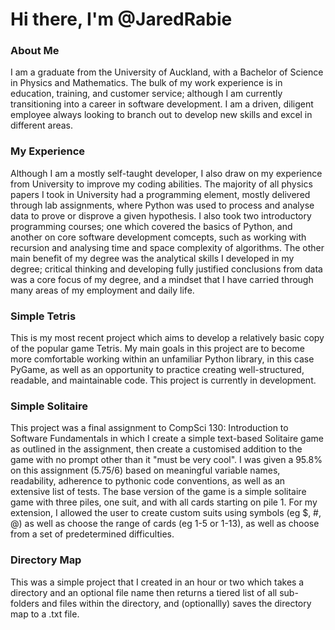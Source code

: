 # Hi there, I'm @JaredRabie
### About Me
I am a graduate from the University of Auckland, with a Bachelor of Science in Physics and Mathematics. The bulk of my work experience is in education, training, and customer service; although I am currently transitioning into a career in software development. I am a driven, diligent employee always looking to branch out to develop new skills and excel in different areas.
### My Experience
Although I am a mostly self-taught developer, I also draw on my experience from University to improve my coding abilities. The majority of all physics papers I took in University had a programming element, mostly delivered through lab assignments, where Python was used to process and analyse data to prove or disprove a given hypothesis. I also took two introductory programming courses; one which covered the basics of Python, and another on core software development comcepts, such as working with recursion and analysing time and space complexity of algorithms. The other main benefit of my degree was the analytical skills I developed in my degree; critical thinking and developing fully justified conclusions from data was a core focus of my degree, and a mindset that I have carried through many areas of my employment and daily life.
### Simple Tetris
This is my most recent project which aims to develop a relatively basic copy of the popular game Tetris. My main goals in this project are to become more comfortable working within an unfamiliar Python library, in this case PyGame, as well as an opportunity to practice creating well-structured, readable, and maintainable code. This project is currently in development.
### Simple Solitaire
This project was a final assignment to CompSci 130: Introduction to Software Fundamentals in which I create a simple text-based Solitaire game as outlined in the assignment, then create a customised addition to the game with no prompt other than it "must be very cool". I was given a 95.8% on this assignment (5.75/6) based on meaningful variable names, readability, adherence to pythonic code conventions, as well as an extensive list of tests. The base version of the game is a simple solitaire game with three piles, one suit, and with all cards starting on pile 1. For my extension, I allowed the user to create custom suits using symbols (eg $, #, @) as well as choose the range of cards (eg 1-5 or 1-13), as well as choose from a set of predetermined difficulties. 
### Directory Map
This was a simple project that I created in an hour or two which takes a directory and an optional file name then returns a tiered list of all sub-folders and files within the directory, and (optionallly) saves the directory map to a .txt file. 

